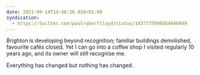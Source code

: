 ```yaml
---
date: 2021-09-14T14:48:16.816+01:00
syndication:
  - https://twitter.com/paulrobertlloyd/status/1437775996564946949
---
```

Brighton is developing beyond recognition; familiar buildings demolished, favourite cafés closed. Yet I can go into a coffee shop I visited regularly 10 years ago, and its owner will still recognise me.

Everything has changed but nothing has changed.
